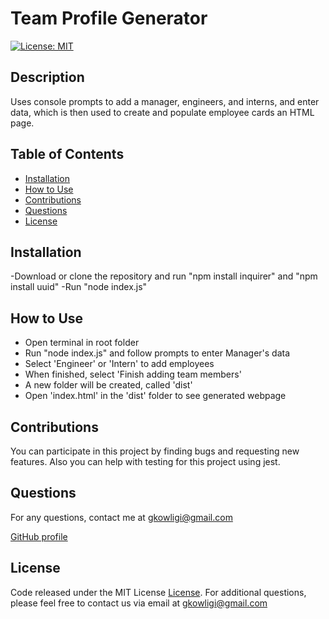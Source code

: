 # Team Profile Generator
[![License: MIT](https://img.shields.io/badge/License-MIT-yellow.svg)](https://opensource.org/licenses/MIT)

## Description
Uses console prompts to add a manager, engineers, and interns, and enter data, which is then used to create and populate employee cards an HTML page.

## Table of Contents

- [Installation](#installation)
- [How to Use](#How-to-Use)
- [Contributions](#contributions)
- [Questions](#questions)
- [License](#license)

## Installation

-Download or clone the repository and run "npm install inquirer" and "npm install uuid"
-Run "node index.js"

## How to Use

- Open terminal in root folder 
- Run "node index.js" and follow prompts to enter Manager's data
- Select 'Engineer' or 'Intern' to add employees
- When finished, select 'Finish adding team members'
- A new folder will be created, called 'dist'
- Open 'index.html' in the 'dist' folder to see generated webpage

## Contributions

You can participate in this project by finding bugs and requesting new features. Also you can help with testing for this project using jest.

## Questions

For any questions, contact me at gkowligi@gmail.com

[GitHub profile](https://github.com/gkowligi1392)

## License

Code released under the MIT License [License](https://choosealicense.com/licenses/mit/).
For additional questions, please feel free to contact us via email at gkowligi@gmail.com
